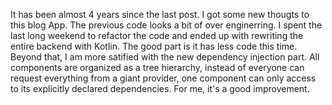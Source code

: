 It has been almost 4 years since the last post. I got some new thougts to this blog App. The previous code looks a bit of over enginerring. I spent the last long weekend to refactor the code and ended up with rewriting the entire backend with Kotlin. The good part is it has less code this time. Beyond that, I am more satified with the new dependency injection part. All components are organized as a tree hierarchy, instead of everyone can request everything from a giant provider, one component can only access to its explicitly declared dependencies. 
For me, it's a good improvement.
<!--eof-->

